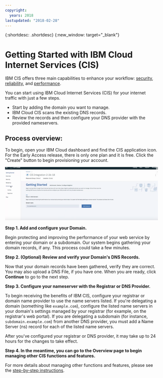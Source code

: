 ```yaml
---
copyright:
  years: 2018
lastupdated: "2018-02-28"
---
```


{:shortdesc: .shortdesc}
{:new_window: target="_blank"}

# Getting Started with IBM Cloud Internet Services (CIS)

IBM CIS offers three main capabilities to enhance your workflow: [security](managing-for-security.html), [reliability](managing-for-reliability.html), and [performance](managing-for-performance.html). 

You can start using IBM Cloud Internet Services (CIS) for your internet traffic with just a few steps. 

 * Start by adding the domain you want to manage. 
 * IBM Cloud CIS scans the existing DNS records. 
 * Review the records and then configure your DNS provider with the provided nameservers.
 
## Process overview:

To begin, open your IBM Cloud dashboard and find the CIS application icon. For the Early Access release, there is only one plan and it is free. Click the "Create" button to begin provisioning your account.

![Getting Started](images/getting-started-add-domain.png)

**Step 1. Add and configure your Domain.**

Begin protecting and improving the performance of your web service by entering your domain or a subdomain. Our system begins gathering your domain records, if any. This process could take a few minutes.

**Step 2. (Optional) Review and verify your Domain's DNS Records.**

Now that your domain records have been gathered, verify they are correct. You may also upload a DNS File, if you have one. When you are ready, click **Continue** to go to the next step.

**Step 3. Configure your nameserver with the Registrar or DNS Provider.** 

To begin receiving the benefits of IBM CIS, configure your registrar or domain name provider to use the name servers listed. If you're delegating a domain (something like `example.com`), configure the listed name servers in your domain's settings managed by your registrar (for example, on the registrar's web portal). If you are delegating a subdomain (for instance, `subdomain.example.com`) from another DNS provider, you must add a Name Server (ns) record for each of the listed name servers.

After you've configured your registrar or DNS provider, it may take up to 24 hours for the changes to take effect.

**Step 4. In the meantime, you can go to the Overview page to begin managing other CIS functions and features.**

For more details about managing other functions and features, please see the [step-by-step instructions](how-to.html).
